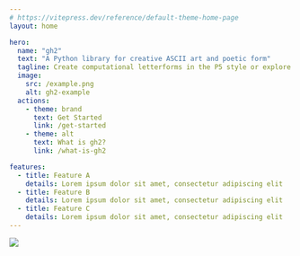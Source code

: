 ```yaml
---
# https://vitepress.dev/reference/default-theme-home-page
layout: home

hero:
  name: "gh2"
  text: "A Python library for creative ASCII art and poetic form"
  tagline: Create computational letterforms in the P5 style or explore the most fun way to learn Python
  image:
    src: /example.png
    alt: gh2-example
  actions:
    - theme: brand
      text: Get Started
      link: /get-started
    - theme: alt
      text: What is gh2?
      link: /what-is-gh2

features:
  - title: Feature A
    details: Lorem ipsum dolor sit amet, consectetur adipiscing elit
  - title: Feature B
    details: Lorem ipsum dolor sit amet, consectetur adipiscing elit
  - title: Feature C
    details: Lorem ipsum dolor sit amet, consectetur adipiscing elit
---
```


<div id="hero-name">
  <img src="/logo.svg" style="padding-bottom:20px"/>
</div>

<script setup>

import {onMounted} from "vue";

onMounted(() => {
  const p = document.querySelector(".name.clip");
  const s = document.querySelector("#hero-name");
  if (!p || !s) return;
  while (p.lastChild) p.lastChild.remove();
  p.append(s);
});

</script>

<style>

.VPHero .text {
  font-size: 45px !important;
  line-height: 56px !important;
}

.VPImage.image-src {
  border-radius: 10px;
}
</style>
